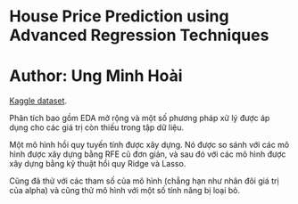 # House Price Prediction using Advanced Regression Techniques

# Author: Ung Minh Hoài

[Kaggle dataset](https://www.kaggle.com/c/house-prices-advanced-regression-techniques/overview). 

Phân tích bao gồm EDA mở rộng và một số phương pháp xử lý được áp dụng cho các giá trị còn thiếu trong tập dữ liệu.

Một mô hình hồi quy tuyến tính được xây dựng. Nó được so sánh với các mô hình được xây dựng bằng RFE cũ đơn giản, và sau đó với các mô hình được xây dựng bằng kỹ thuật hồi quy Ridge và Lasso.

Cũng đã thử với các tham số của mô hình (chẳng hạn như nhân đôi giá trị của alpha) và cũng thử mô hình với một số tính năng bị loại bỏ.
